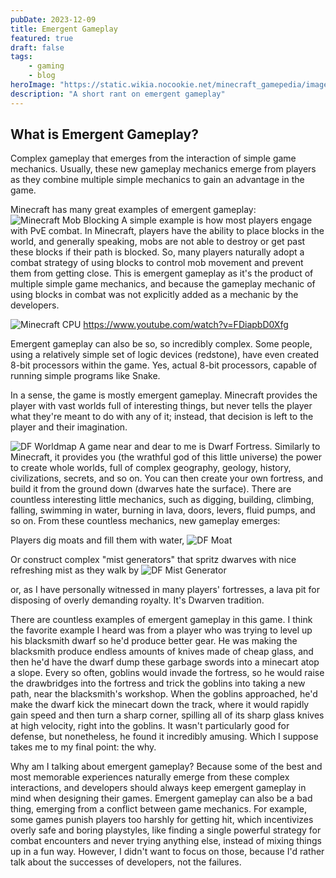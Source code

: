 ```yaml
---
pubDate: 2023-12-09
title: Emergent Gameplay
featured: true
draft: false
tags:
    - gaming
    - blog
heroImage: "https://static.wikia.nocookie.net/minecraft_gamepedia/images/f/fc/MC_key_art.jpg/revision/latest/scale-to-width-down/1000?cb=20210912155025"
description: "A short rant on emergent gameplay"
---
```

## What is Emergent Gameplay?
Complex gameplay that emerges from the interaction of simple game mechanics. Usually, these new gameplay mechanics emerge from players as they combine multiple simple mechanics to gain an advantage in the game. 


Minecraft has many great examples of emergent gameplay:
![Minecraft Mob Blocking](https://i.imgur.com/3kIdaDK.png)
A simple example is how most players engage with PvE combat. In Minecraft, players have the ability to place blocks in the world, and generally speaking, mobs are not able to destroy or get past these blocks if their path is blocked. So, many players naturally adopt a combat strategy of using blocks to control mob movement and prevent them from getting close. This is emergent gameplay as it's the product of multiple simple game mechanics, and because the gameplay mechanic of using blocks in combat was not explicitly added as a mechanic by the developers. 

![Minecraft CPU](https://www.pcworld.com/wp-content/uploads/2023/04/minecraft-cpu.jpg) 
https://www.youtube.com/watch?v=FDiapbD0Xfg

Emergent gameplay can also be so, so incredibly complex. Some people, using a relatively simple set of logic devices (redstone), have even created 8-bit processors within the game. Yes, actual 8-bit processors, capable of running simple programs like Snake. 

In a sense, the game is mostly emergent gameplay. Minecraft provides the player with vast worlds full of interesting things, but never tells the player what they're meant to do with any of it; instead, that decision is left to the player and their imagination. 







![DF Worldmap](https://i.imgur.com/9S9XuZv.png)
A game near and dear to me is Dwarf Fortress. Similarly to Minecraft, it provides you (the wrathful god of this little universe) the power to create whole worlds, full of complex geography, geology, history, civilizations, secrets, and so on. You can then create your own fortress, and build it from the ground down (dwarves hate the surface). There are countless interesting little mechanics, such as digging, building, climbing, falling, swimming in water, burning in lava, doors, levers, fluid pumps, and so on. From these countless mechanics, new gameplay emerges:

Players dig moats and fill them with water,
![DF Moat](https://steamuserimages-a.akamaihd.net/ugc/2052004474090439068/29B54E73ECC4DC0E9F1B61360AE2A9FC870025C9/)

Or construct complex "mist generators" that spritz dwarves with nice refreshing mist as they walk by
![DF Mist Generator](https://preview.redd.it/dwarves-using-mist-generator-as-bath-tub-v0-1ehewcwf21ga1.png?width=758&format=png&auto=webp&s=1642455223ac839f396fcf65076d91fd684b92d3)

or, as I have personally witnessed in many players' fortresses, a lava pit for disposing of overly demanding royalty. It's Dwarven tradition.

There are countless examples of emergent gameplay in this game. I think the favorite example I heard was from a player who was trying to level up his blacksmith dwarf so he'd produce better gear. He was making the blacksmith produce endless amounts of knives made of cheap glass, and then he'd have the dwarf dump these garbage swords into a minecart atop a slope. Every so often, goblins would invade the fortress, so he would raise the drawbridges into the fortress and trick the goblins into taking a new path, near the blacksmith's workshop. When the goblins approached, he'd make the dwarf kick the minecart down the track, where it would rapidly gain speed and then turn a sharp corner, spilling all of its sharp glass knives at high velocity, right into the goblins. It wasn't particularly good for defense, but nonetheless, he found it incredibly amusing. Which I suppose takes me to my final point: the why. 

Why am I talking about emergent gameplay? Because some of the best and most memorable experiences naturally emerge from these complex interactions, and developers should always keep emergent gameplay in mind when designing their games. Emergent gameplay can also be a bad thing, emerging from a conflict between game mechanics. For example, some games punish players too harshly for getting hit, which incentivizes overly safe and boring playstyles, like finding a single powerful strategy for combat encounters and never trying anything else, instead of mixing things up in a fun way. However, I didn't want to focus on those, because I'd rather talk about the successes of developers, not the failures. 